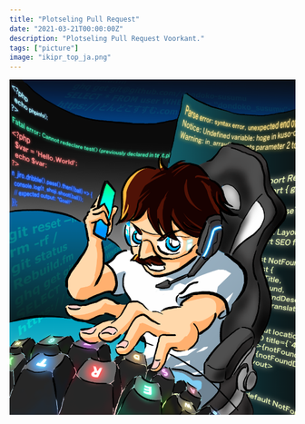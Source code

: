 ```yaml
---
title: "Plotseling Pull Request"
date: "2021-03-21T00:00:00Z"
description: "Plotseling Pull Request Voorkant."
tags: ["picture"]
image: "ikipr_top_ja.png"
---
```


![](./ikipr_top_ja.png)

